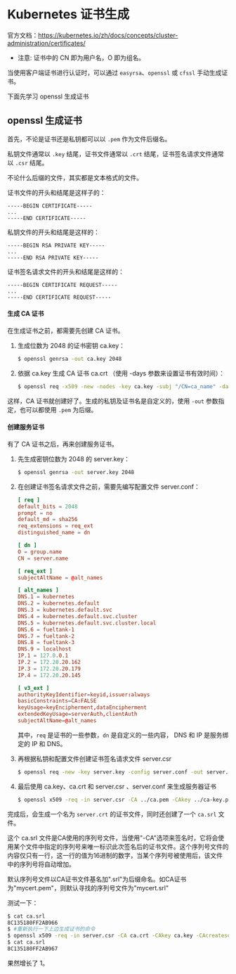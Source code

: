# Kubernetes 证书生成

官方文档：https://kubernetes.io/zh/docs/concepts/cluster-administration/certificates/

- 注意: 证书中的 CN 即为用户名，O 即为组名。

当使用客户端证书进行认证时，可以通过 `easyrsa`、`openssl` 或 `cfssl` 手动生成证书。

下面先学习 openssl 生成证书



## openssl 生成证书

首先，不论是证书还是私钥都可以以 `.pem` 作为文件后缀名。

私钥文件通常以 `.key` 结尾，证书文件通常以 `.crt` 结尾，证书签名请求文件通常以 `.csr` 结尾。

不论什么后缀的文件，其实都是文本格式的文件。

证书文件的开头和结尾是这样子的：

```
-----BEGIN CERTIFICATE-----
...
-----END CERTIFICATE-----
```

私钥文件的开头和结尾是这样的：

```
-----BEGIN RSA PRIVATE KEY-----
...
-----END RSA PRIVATE KEY-----
```

证书签名请求文件的开头和结尾是这样的：

```
-----BEGIN CERTIFICATE REQUEST-----
...
-----END CERTIFICATE REQUEST-----
```



#### 生成 CA 证书

在生成证书之前，都需要先创建 CA 证书。

1. 生成位数为 2048 的证书密钥 ca.key：

   ```bash
   $ openssl genrsa -out ca.key 2048
   ```

2. 依据 ca.key 生成 CA 证书 ca.crt （使用 -days 参数来设置证书有效时间）：

   ```bash
   $ openssl req -x509 -new -nodes -key ca.key -subj "/CN=ca_name" -days 10000 -out ca.crt
   ```

这样，CA 证书就创建好了。生成的私钥及证书名是自定义的，使用 `-out` 参数指定，也可以都使用 `.pem` 为后缀。



#### 创建服务证书

有了 CA 证书之后，再来创建服务证书。

1. 先生成密钥位数为 2048 的 server.key：

   ```bash
   $ openssl genrsa -out server.key 2048
   ```

   

2. 在创建证书签名请求文件之前，需要先编写配置文件 server.conf：

   ```toml
   [ req ]
   default_bits = 2048
   prompt = no
   default_md = sha256
   req_extensions = req_ext
   distinguished_name = dn
   
   [ dn ]
   O = group.name
   CN = server.name
   
   [ req_ext ]
   subjectAltName = @alt_names
   
   [ alt_names ]
   DNS.1 = kubernetes
   DNS.2 = kubernetes.default
   DNS.3 = kubernetes.default.svc
   DNS.4 = kubernetes.default.svc.cluster
   DNS.5 = kubernetes.default.svc.cluster.local
   DNS.6 = fueltank-1
   DNS.7 = fueltank-2
   DNS.8 = fueltank-3
   DNS.9 = localhost
   IP.1 = 127.0.0.1
   IP.2 = 172.20.20.162
   IP.3 = 172.20.20.179
   IP.4 = 172.20.20.145
   
   [ v3_ext ]
   authorityKeyIdentifier=keyid,issuer:always
   basicConstraints=CA:FALSE
   keyUsage=keyEncipherment,dataEncipherment
   extendedKeyUsage=serverAuth,clientAuth
   subjectAltName=@alt_names
   ```

   其中，`req` 是证书的一些参数，`dn` 是自定义的一些内容， DNS 和 IP 是服务绑定的 IP 和 DNS。

   

3. 再根据私钥和配置文件创建证书签名请求文件 server.csr

   ```bash
   $ openssl req -new -key server.key -config server.conf -out server.csr
   ```

4. 最后使用 ca.key、ca.crt 和 server.csr 、server.conf 来生成服务器证书

   ```bash
   $ openssl x509 -req -in server.csr -CA ../ca.pem -CAkey ../ca-key.pem -CAcreateserial -days 10000 -extensions v3_ext -extfile server.conf -out server.crt
   ```
   


完成后，会生成一个名为 `server.crt` 的证书文件，同时还创建了一个 `ca.srl` 文件。

这个 ca.srl 文件是CA使用的序列号文件，当使用"-CA"选项来签名时，它将会使用某个文件中指定的序列号来唯一标识此次签名后的证书文件。这个序列号文件的内容仅只有一行，这一行的值为16进制的数字，当某个序列号被使用后，该文件中的序列号将自动增加。

默认序列号文件以CA证书文件基名加".srl"为后缀命名。如CA证书为"mycert.pem"，则默认寻找的序列号文件为"mycert.srl"

测试一下：

```bash
$ cat ca.srl 
8C135180FF2AB966
$ #重新执行一下上边生成证书的命令
$ openssl x509 -req -in server.csr -CA ca.crt -CAkey ca.key -CAcreateserial -days 10000 -extensions v3_ext -extfile server.conf -out server.crt
$ cat ca.srl 
8C135180FF2AB967
```

果然增长了 1。